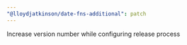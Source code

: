 ```yaml
---
"@lloydjatkinson/date-fns-additional": patch
---
```


Increase version number while configuring release process
